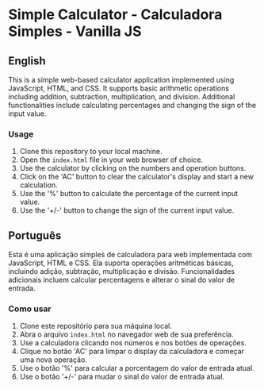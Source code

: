 # Simple Calculator - Calculadora Simples - Vanilla JS

## English

This is a simple web-based calculator application implemented using JavaScript, HTML, and CSS. It supports basic arithmetic operations including addition, subtraction, multiplication, and division. Additional functionalities include calculating percentages and changing the sign of the input value.

### Usage

1. Clone this repository to your local machine.
2. Open the `index.html` file in your web browser of choice.
3. Use the calculator by clicking on the numbers and operation buttons.
4. Click on the 'AC' button to clear the calculator's display and start a new calculation.
5. Use the '%' button to calculate the percentage of the current input value.
6. Use the '+/-' button to change the sign of the current input value.

## Português

Esta é uma aplicação simples de calculadora para web implementada com JavaScript, HTML e CSS. Ela suporta operações aritméticas básicas, incluindo adição, subtração, multiplicação e divisão. Funcionalidades adicionais incluem calcular percentagens e alterar o sinal do valor de entrada.

### Como usar

1. Clone este repositório para sua máquina local.
2. Abra o arquivo `index.html` no navegador web de sua preferência.
3. Use a calculadora clicando nos números e nos botões de operações.
4. Clique no botão 'AC' para limpar o display da calculadora e começar uma nova operação.
5. Use o botão '%' para calcular a porcentagem do valor de entrada atual.
6. Use o botão '+/-' para mudar o sinal do valor de entrada atual.
